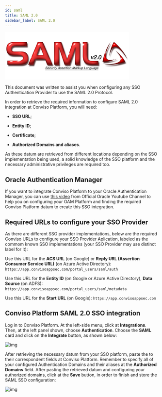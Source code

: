 ```yaml
---
id: saml
title: SAML 2.0
sidebar_label: SAML 2.0
---
```


<div style={{textAlign: 'center'}}>

![img](../../static/img/saml.png)

</div>

This document was written to assist you when configuring any SSO Authentication Provider to use the SAML 2.0 Protocol.

In order to retrieve the required information to configure SAML 2.0 integration at Conviso Platform, you will need:

- **SSO URL**;

- **Entity ID**;

- **Certificate**;

- **Authorized Domains and aliases**.

As these datum are retrieved from different locations depending on the SSO implementation being used, a solid knowledge of the SSO platform and the necessary administrative privileges are required too.

## Oracle Authentication Manager

If you want to integrate Conviso Platform to your Oracle Authentication Manager, you can use [this video](https://www.youtube.com/watch?v=7ybg7pQyIS0) from Official Oracle Youtube Channel to help you on configuring your OAM Platform and finding the required Conviso Platform datum to create this SSO integration.

## Required URLs to configure your SSO Provider

As there are different SSO provider implementations, below are the required Conviso URLs to configure your SSO Provider Aplication, labeled as the commom known SSO implementations (your SSO Provider may use distinct label for it):

Use this URL for the **ACS URL** (on Google) or **Reply URL (Assertion Consumer Service URL)** (on Azure Active Directory): 
```https://app.convisoappsec.com/portal_users/saml/auth```

Use this URL for the **Entity ID** (on Google or Azure Active Directory), **Data Source** (on ADFS):
```https://app.convisoappsec.com/portal_users/saml/metadata```

Use this URL for the **Start URL** (on Google):
```https://app.convisoappsec.com```

## Conviso Platform SAML 2.0 SSO integration

Log in to Conviso Platform. At the left-side menu, click at **Integrations**. Then, at the left panel shown, choose **Authentication**. Choose the **SAML** card and click on the **Integrate** button, as shown below:

<div style={{textAlign: 'center'}}>

![img](../../static/img/saml-img1.png)

</div>

After retrieving the necessary datum from your SSO platform, paste the to their correspondent fields at Conviso Platform. Remember to specify all of your configured Authentication Domains and their aliases at the **Authorized Domains** field. After pasting the retrieved datum and configuring your authorized domains, click at the **Save** button, in order to finish and store the SAML SSO configuration:

<div style={{textAlign: 'center'}}>

![img](../../static/img/saml-img2.png)

</div>
